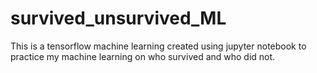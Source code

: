 # survived_unsurvived_ML
This is a tensorflow machine learning created using jupyter notebook to practice my machine learning on who survived and who did not.
